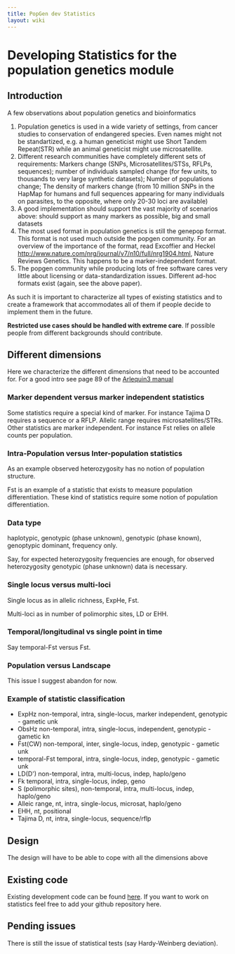 ```yaml
---
title: PopGen dev Statistics
layout: wiki
---
```


Developing Statistics for the population genetics module
========================================================

Introduction
------------

A few observations about population genetics and bioinformatics

1.  Population genetics is used in a wide variety of settings, from
    cancer studies to conservation of endangered species. Even names
    might not be standartized, e.g. a human geneticist might use Short
    Tandem Repeat(STR) while an animal geneticist might
    use microsatellite.
2.  Different research communities have completely different sets of
    requirements: Markers change (SNPs, Microsatellites/STSs, RFLPs,
    sequences); number of individuals sampled change (for few units, to
    thousands to very large synthetic datasets); Number of populations
    change; The density of markers change (from 10 million SNPs in the
    HapMap for humans and full sequences appearing for many individuals
    on parasites, to the opposite, where only 20-30 loci are available)
3.  A good implementation should support the vast majority of scenarios
    above: should support as many markers as possible, big and small
    datasets
4.  The most used format in population genetics is still the
    genepop format. This format is not used much outside the
    popgen community. For an overview of the importance of the format,
    read Excoffier and Heckel
    [<http://www.nature.com/nrg/journal/v7/n10/full/nrg1904.html>](Computer_programs_for_population_genetics_data_analysis:_a_survival_guide "wikilink"),
    Nature Reviews Genetics. This happens to be a
    marker-independent format.
5.  The popgen community while producing lots of free software cares
    very little about licensing or data-standardization issues.
    Different ad-hoc formats exist (again, see the above paper).

As such it is important to characterize all types of existing statistics
and to create a framework that accommodates all of them if people decide
to implement them in the future.

**Restricted use cases should be handled with extreme care**. If
possible people from different backgrounds should contribute.

Different dimensions
--------------------

Here we characterize the different dimensions that need to be accounted
for. For a good intro see page 89 of the [Arlequin3
manual](http://cmpg.unibe.ch/software/arlequin3/arlequin31.pdf)

### Marker dependent versus marker independent statistics

Some statistics require a special kind of marker. For instance Tajima D
requires a sequence or a RFLP. Allelic range requires
microsatellites/STRs. Other statistics are marker independent. For
instance Fst relies on allele counts per population.

### Intra-Population versus Inter-population statistics

As an example observed heterozygosity has no notion of population
structure.

Fst is an example of a statistic that exists to measure population
differentiation. These kind of statistics require some notion of
population differentiation.

### Data type

haplotypic, genotypic (phase unknown), genotypic (phase known),
genoptypic dominant, frequency only.

Say, for expected heterozygosity frequencies are enough, for observed
heterozygosity genotypic (phase unknown) data is necessary.

### Single locus versus multi-loci

Single locus as in allelic richness, ExpHe, Fst.

Multi-loci as in number of polimorphic sites, LD or EHH.

### Temporal/longitudinal vs single point in time

Say temporal-Fst versus Fst.

### Population versus Landscape

This issue I suggest abandon for now.

### Example of statistic classification

-   ExpHz non-temporal, intra, single-locus, marker independent,
    genotypic - gametic unk
-   ObsHz non-temporal, intra, single-locus, independent, genotypic -
    gametic kn
-   Fst(CW) non-temporal, inter, single-locus, indep, genotypic -
    gametic unk
-   temporal-Fst temporal, intra, single-locus, indep, genotypic -
    gametic unk
-   LD(D') non-temporal, intra, multi-locus, indep, haplo/geno
-   Fk temporal, intra, single-locus, indep, geno
-   S (polimorphic sites), non-temporal, intra, multi-locus, indep,
    haplo/geno
-   Alleic range, nt, intra, single-locus, microsat, haplo/geno
-   EHH, nt, positional
-   Tajima D, nt, intra, single-locus, sequence/rflp

Design
------

The design will have to be able to cope with all the dimensions above

Existing code
-------------

Existing development code can be found
[here](http://github.com/tiagoantao/biopython-popgen-test/tree/stats).
If you want to work on statistics feel free to add your github
repository here.

Pending issues
--------------

There is still the issue of statistical tests (say Hardy-Weinberg
deviation).
